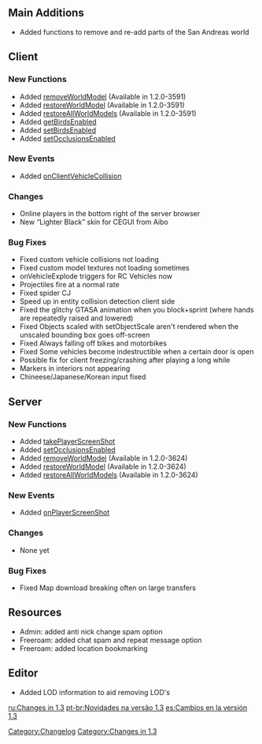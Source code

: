 Main Additions
--------------

-   Added functions to remove and re-add parts of the San Andreas world

Client
------

### New Functions

-   Added [removeWorldModel](/docs/removeworldmodel.md "wikilink") (Available in 1.2.0-3591)
-   Added [restoreWorldModel](/docs/restoreworldmodel.md "wikilink") (Available in 1.2.0-3591)
-   Added [restoreAllWorldModels](/docs/restoreallworldmodels.md "wikilink") (Available in 1.2.0-3591)
-   Added [getBirdsEnabled](/docs/getbirdsenabled.md "wikilink")
-   Added [setBirdsEnabled](/docs/setbirdsenabled.md "wikilink")
-   Added [setOcclusionsEnabled](/docs/setocclusionsenabled.md "wikilink")

### New Events

-   Added [onClientVehicleCollision](/docs/onclientvehiclecollision.md "wikilink")

### Changes

-   Online players in the bottom right of the server browser
-   New “Lighter Black” skin for CEGUI from Aibo

### Bug Fixes

-   Fixed custom vehicle collisions not loading
-   Fixed custom model textures not loading sometimes
-   onVehicleExplode triggers for RC Vehicles now
-   Projectiles fire at a normal rate
-   Fixed spider CJ
-   Speed up in entity collision detection client side
-   Fixed the glitchy GTASA animation when you block+sprint (where hands are repeatedly raised and lowered)
-   Fixed Objects scaled with setObjectScale aren't rendered when the unscaled bounding box goes off-screen
-   Fixed Always falling off bikes and motorbikes
-   Fixed Some vehicles become indestructible when a certain door is open
-   Possible fix for client freezing/crashing after playing a long while
-   Markers in interiors not appearing
-   Chineese/Japanese/Korean input fixed

Server
------

### New Functions

-   Added [takePlayerScreenShot](/docs/takeplayerscreenshot.md "wikilink")
-   Added [setOcclusionsEnabled](/docs/setocclusionsenabled.md "wikilink")
-   Added [removeWorldModel](/docs/removeworldmodel.md "wikilink") (Available in 1.2.0-3624)
-   Added [restoreWorldModel](/docs/restoreworldmodel.md "wikilink") (Available in 1.2.0-3624)
-   Added [restoreAllWorldModels](/docs/restoreallworldmodels.md "wikilink") (Available in 1.2.0-3624)

### New Events

-   Added [onPlayerScreenShot](/docs/onplayerscreenshot.md "wikilink")

### Changes

-   None yet

### Bug Fixes

-   Fixed Map download breaking often on large transfers

Resources
---------

-   Admin: added anti nick change spam option
-   Freeroam: added chat spam and repeat message option
-   Freeroam: added location bookmarking

Editor
------

-   Added LOD information to aid removing LOD's

[ru:Changes in 1.3](/docs/ru:changes_in_1.3.md "wikilink") [pt-br:Novidades na versão 1.3](/docs/pt-br:novidades_na_versão_1.3.md "wikilink") [es:Cambios en la versión 1.3](/docs/es:cambios_en_la_versión_1.3.md "wikilink")

[Category:Changelog](/docs/category:changelog.md "wikilink") [Category:Changes in 1.3](/docs/category:changes_in_1.3.md "wikilink")
